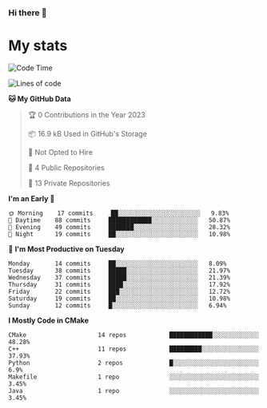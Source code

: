 ### Hi there 👋

# My stats

<!--START_SECTION:waka-->
![Code Time](http://img.shields.io/badge/Code%20Time-103%20hrs%2026%20mins-blue)

![Lines of code](https://img.shields.io/badge/From%20Hello%20World%20I%27ve%20Written-88%20Thousand%20lines%20of%20code-blue)

**🐱 My GitHub Data** 

> 🏆 0 Contributions in the Year 2023
 > 
> 📦 16.9 kB Used in GitHub's Storage 
 > 
> 🚫 Not Opted to Hire
 > 
> 📜 4 Public Repositories 
 > 
> 🔑 13 Private Repositories  
 > 
**I'm an Early 🐤** 

```text
🌞 Morning    17 commits     ██░░░░░░░░░░░░░░░░░░░░░░░   9.83% 
🌆 Daytime    88 commits     ████████████░░░░░░░░░░░░░   50.87% 
🌃 Evening    49 commits     ███████░░░░░░░░░░░░░░░░░░   28.32% 
🌙 Night      19 commits     ██░░░░░░░░░░░░░░░░░░░░░░░   10.98%

```
📅 **I'm Most Productive on Tuesday** 

```text
Monday       14 commits     ██░░░░░░░░░░░░░░░░░░░░░░░   8.09% 
Tuesday      38 commits     █████░░░░░░░░░░░░░░░░░░░░   21.97% 
Wednesday    37 commits     █████░░░░░░░░░░░░░░░░░░░░   21.39% 
Thursday     31 commits     ████░░░░░░░░░░░░░░░░░░░░░   17.92% 
Friday       22 commits     ███░░░░░░░░░░░░░░░░░░░░░░   12.72% 
Saturday     19 commits     ██░░░░░░░░░░░░░░░░░░░░░░░   10.98% 
Sunday       12 commits     █░░░░░░░░░░░░░░░░░░░░░░░░   6.94%

```


**I Mostly Code in CMake** 

```text
CMake                    14 repos            ████████████░░░░░░░░░░░░░   48.28% 
C++                      11 repos            █████████░░░░░░░░░░░░░░░░   37.93% 
Python                   2 repos             █░░░░░░░░░░░░░░░░░░░░░░░░   6.9% 
Makefile                 1 repo              ░░░░░░░░░░░░░░░░░░░░░░░░░   3.45% 
Java                     1 repo              ░░░░░░░░░░░░░░░░░░░░░░░░░   3.45%

```



<!--END_SECTION:waka-->
